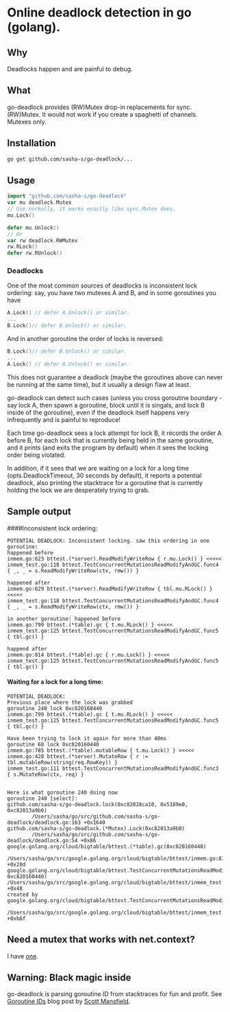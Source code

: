 # Online deadlock detection in go (golang).

## Why
Deadlocks happen and are painful to debug.

## What
go-deadlock provides (RW)Mutex drop-in replacements for sync.(RW)Mutex.
It would not work if you create a spaghetti of channels.
Mutexes only.

## Installation
```sh
go get github.com/sasha-s/go-deadlock/...
```

## Usage
```go
import "github.com/sasha-s/go-deadlock"
var mu deadlock.Mutex
// Use normally, it works exactly like sync.Mutex does.
mu.Lock()

defer mu.Unlock()
// Or
var rw deadlock.RWMutex
rw.RLock()
defer rw.RUnlock()
```

### Deadlocks
One of the most common sources of deadlocks is inconsistent lock ordering:
say, you have two mutexes A and B, and in some goroutines you have
```go
A.Lock() // defer A.Unlock() or similar.
...
B.Lock()// defer B.Unlock() or similar.
```
And in another goroutine the order of locks is reversed:
```go
B.Lock()// defer B.Unlock() or similar.
...
A.Lock() // defer A.Unlock() or similar.
```
This does not guarantee a deadlock (maybe the goroutines above can never be running at the same time), but it usually a design flaw at least.

go-deadlock can detect such cases (unless you cross goroutine boundary - say lock A, then spawn a goroutine, block until it is singals, and lock B inside of the goroutine), even if the deadlock itself happens very infrequently and is painful to reproduce!

Each time go-deadlock sees a lock attempt for lock B, it records the order A before B, for each lock that is currently being held in the same goroutine, and it prints (and exits the program by default) when it sees the locking order being violated.

In addition, if it sees that we are waiting on a lock for a long time (opts.DeadlockTimeout, 30 seconds by default), it reports a potential deadlock, also printing the stacktrace for a goroutine that is currently holding the lock we are desperately trying to grab.


## Sample output
####Inconsistent lock ordering:
```
POTENTIAL DEADLOCK: Inconsistent locking. saw this ordering in one goroutine:
happened before
inmem.go:623 bttest.(*server).ReadModifyWriteRow { r.mu.Lock() } <<<<<
inmem_test.go:118 bttest.TestConcurrentMutationsReadModifyAndGC.func4 { _, _ = s.ReadModifyWriteRow(ctx, rmw()) }

happened after
inmem.go:629 bttest.(*server).ReadModifyWriteRow { tbl.mu.RLock() } <<<<<
inmem_test.go:118 bttest.TestConcurrentMutationsReadModifyAndGC.func4 { _, _ = s.ReadModifyWriteRow(ctx, rmw()) }

in another goroutine: happened before
inmem.go:799 bttest.(*table).gc { t.mu.RLock() } <<<<<
inmem_test.go:125 bttest.TestConcurrentMutationsReadModifyAndGC.func5 { tbl.gc() }

happend after
inmem.go:814 bttest.(*table).gc { r.mu.Lock() } <<<<<
inmem_test.go:125 bttest.TestConcurrentMutationsReadModifyAndGC.func5 { tbl.gc() }
```

#### Waiting for a lock for a long time:

```
POTENTIAL DEADLOCK:
Previous place where the lock was grabbed
goroutine 240 lock 0xc820160440
inmem.go:799 bttest.(*table).gc { t.mu.RLock() } <<<<<
inmem_test.go:125 bttest.TestConcurrentMutationsReadModifyAndGC.func5 { tbl.gc() }

Have been trying to lock it again for more than 40ms
goroutine 68 lock 0xc820160440
inmem.go:785 bttest.(*table).mutableRow { t.mu.Lock() } <<<<<
inmem.go:428 bttest.(*server).MutateRow { r := tbl.mutableRow(string(req.RowKey)) }
inmem_test.go:111 bttest.TestConcurrentMutationsReadModifyAndGC.func3 { s.MutateRow(ctx, req) }


Here is what goroutine 240 doing now
goroutine 240 [select]:
github.com/sasha-s/go-deadlock.lock(0xc82028ca10, 0x5189e0, 0xc82013a9b0)
        /Users/sasha/go/src/github.com/sasha-s/go-deadlock/deadlock.go:163 +0x1640
github.com/sasha-s/go-deadlock.(*Mutex).Lock(0xc82013a9b0)
        /Users/sasha/go/src/github.com/sasha-s/go-deadlock/deadlock.go:54 +0x86
google.golang.org/cloud/bigtable/bttest.(*table).gc(0xc820160440)
        /Users/sasha/go/src/google.golang.org/cloud/bigtable/bttest/inmem.go:814 +0x28d
google.golang.org/cloud/bigtable/bttest.TestConcurrentMutationsReadModifyAndGC.func5(0xc82015c760, 0xc820160440)      /Users/sasha/go/src/google.golang.org/cloud/bigtable/bttest/inmem_test.go:125 +0x48
created by google.golang.org/cloud/bigtable/bttest.TestConcurrentMutationsReadModifyAndGC
        /Users/sasha/go/src/google.golang.org/cloud/bigtable/bttest/inmem_test.go:126 +0xb6f
```

## Need a mutex that works with net.context?
I have [one](https://github.com/sasha-s/go-csync).

## Warning: Black magic inside
go-deadlock is parsing goroutine ID from stacktraces for fun and profit.
See [Goroutine IDs](http://blog.sgmansfield.com/2015/12/goroutine-ids/) blog post by [Scott Mansfield](http://blog.sgmansfield.com).

